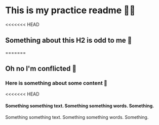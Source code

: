 # This is my practice readme 🐤🐋

<<<<<<< HEAD
## Something about this H2 is odd to me 🎄
=======
## Oh no I'm conflicted 🦛

### Here is something about some content 🐒

<<<<<<< HEAD
#### Something something text. Something something words. Something.

Something something text. Something something words. Something.
